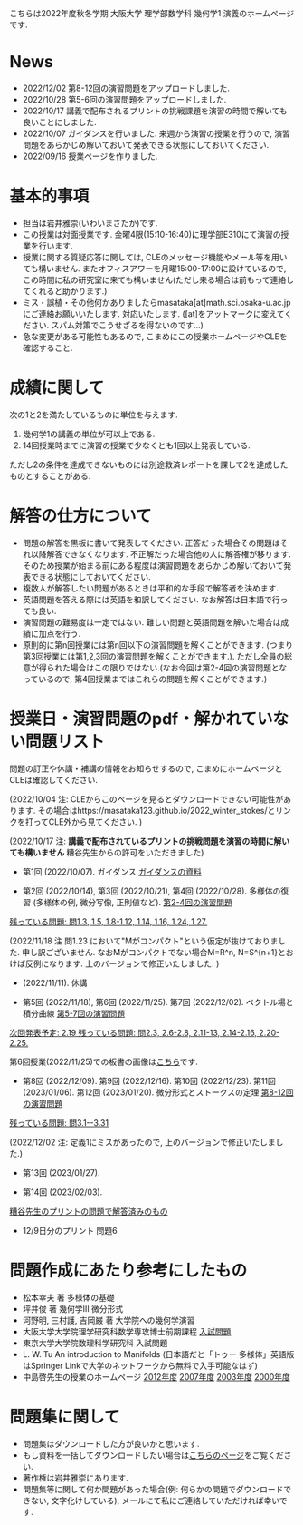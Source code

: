 

 こちらは2022年度秋冬学期 大阪大学 理学部数学科 幾何学1 演義のホームページです.
 
# News
- 2022/12/02 第8-12回の演習問題をアップロードしました. 
- 2022/10/28 第5-6回の演習問題をアップロードしました. 
- 2022/10/17 講義で配布されるプリントの挑戦課題を演習の時間で解いても良いことにしました. 
- 2022/10/07 ガイダンスを行いました. 来週から演習の授業を行うので, 演習問題をあらかじめ解いておいて発表できる状態にしておいてください. 
- 2022/09/16 授業ページを作りました.

# 基本的事項

- 担当は岩井雅崇(いわいまさたか)です.
- この授業は対面授業です. 金曜4限(15:10-16:40)に理学部E310にて演習の授業を行います. 
- 授業に関する質疑応答に関しては, CLEのメッセージ機能やメール等を用いても構いません. またオフィスアワーを月曜15:00-17:00に設けているので, この時間に私の研究室に来ても構いません(ただし来る場合は前もって連絡してくれると助かります.)
- ミス・誤植・その他何かありましたらmasataka[at]math.sci.osaka-u.ac.jpにご連絡お願いいたします. 対応いたします. ([at]をアットマークに変えてください. スパム対策でこうせざるを得ないのです...)
- 急な変更がある可能性もあるので, こまめにこの授業ホームページやCLEを確認すること.


# 成績に関して
次の1と2を満たしているものに単位を与えます.

1. 幾何学1の講義の単位が可以上である. 
2. 14回授業時までに演習の授業で少なくとも1回以上発表している.

ただし2の条件を達成できないものには別途救済レポートを課して2を達成したものとすることがある. 

# 解答の仕方について

- 問題の解答を黒板に書いて発表してください. 正答だった場合その問題はそれ以降解答できなくなります. 不正解だった場合他の人に解答権が移ります. そのため授業が始まる前にある程度は演習問題をあらかじめ解いておいて発表できる状態にしておいてください.
- 複数人が解答したい問題があるときは平和的な手段で解答者を決めます. 
- 英語問題を答える際には英語を和訳してください. なお解答は日本語で行っても良い.
- 演習問題の難易度は一定ではない. 難しい問題と英語問題を解いた場合は成績に加点を行う. 
- 原則的に第n回授業には第n回以下の演習問題を解くことができます. (つまり第3回授業には第1,2,3回の演習問題を解くことができます.). ただし全員の総意が得られた場合はこの限りではない.(なお今回は第2-4回の演習問題となっているので, 第4回授業まではこれらの問題を解くことができます.)


# 授業日・演習問題のpdf・解かれていない問題リスト
問題の訂正や休講・補講の情報をお知らせするので, こまめにホームページとCLEは確認してください.

(2022/10/04 注: CLEからこのページを見るとダウンロードできない可能性があります. その場合はhttps://masataka123.github.io/2022_winter_stokes/とリンクを打ってCLE外から見てください. )

(2022/10/17 注: __講義で配布されているプリントの挑戦問題を演習の時間に解いても構いません__  糟谷先生からの許可をいただきました)

- 第1回 (2022/10/07).  ガイダンス [ガイダンスの資料](https://github.com/masataka123/2022_winter_stokes/blob/master/material/0_ガイダンス資料.pdf)

- 第2回 (2022/10/14), 第3回 (2022/10/21), 第4回 (2022/10/28). 多様体の復習 (多様体の例, 微分写像, 正則値など).
[第2-4回の演習問題](https://github.com/masataka123/2022_winter_stokes/blob/master/material/2_多様体の復習と多様体の例.pdf)

<u>残っている問題: 問1.3, 1.5, 1.8-1.12, 1.14, 1.16, 1.24, 1.27.</u>

(2022/11/18 注 問1.23 において"Mがコンパクト"という仮定が抜けておりました. 申し訳ございません. なおMがコンパクトでない場合M=R^n, N=S^{n+1}とおけば反例になります. 上のバージョンで修正いたしました. )

- (2022/11/11). 休講

- 第5回 (2022/11/18), 第6回 (2022/11/25). 第7回 (2022/12/02). ベクトル場と積分曲線 [第5-7回の演習問題](https://github.com/masataka123/2022_winter_stokes/blob/master/material/5_ベクトル場と積分曲線.pdf)

<u>次回発表予定: 2.19 残っている問題: 問2.3, 2.6-2.8, 2.11-13, 2.14-2.16, 2.20-2.25.</u>

第6回授業(2022/11/25)での板書の画像は[こちら](https://github.com/masataka123/2022_winter_stokes/blob/master/material/1_授業板書.pdf)です.

- 第8回 (2022/12/09).  第9回 (2022/12/16). 第10回 (2022/12/23). 第11回 (2023/01/06).  第12回 (2023/01/20). 微分形式とストークスの定理 [第8-12回の演習問題](https://github.com/masataka123/2022_winter_stokes/blob/master/material/8_微分形式とストークスの定理.pdf)

<u> 残っている問題: 問3.1--3.31 </u>

(2022/12/02 注: 定義1にミスがあったので, 上のバージョンで修正いたしました.)

- 第13回 (2023/01/27). 

- 第14回 (2023/02/03). 

<u> 糟谷先生のプリントの問題で解答済みのもの</u>

- 12/9日分のプリント 問題6


<!--
# 幾何学1のまとめノート

幾何学1の授業がどのような内容で行うかわかりませんが, とりあえず「松本幸夫 著 多様体の基礎 」で授業で該当するところをまとめました. (研究で多様体の定義に戻ることはほぼないので, 多様体を勉強し直しました. ほぼ自分の復習用に作りました). 理解のために活用していただければ幸いです.

[幾何学1のまとめノート](https://github.com/masataka123/2022_winter_stokes/blob/main/material/0_授業資料.pdf)


<!-- 
[第8回から第12回授業の動画](https://www.youtube.com/playlist?list=PLZDOK-K3OuvDpXKHjdAxJUy5ts6HPCeoB)
[第8回から第12回授業黒板](https://github.com/masataka123/2021_summer/blob/master/material/0_第八回から第十二回の授業黒板.pdf)
[第8回から第12回授業の資料](https://github.com/masataka123/2021_summer/blob/master/material/0_第八回から第十二回の資料.pdf)
-->

# 問題作成にあたり参考にしたもの
- 松本幸夫 著 多様体の基礎
- 坪井俊 著 幾何学III 微分形式
- 河野明, 三村護, 吉岡巌 著 大学院への幾何学演習
- 大阪大学大学院理学研究科数学専攻博士前期課程 [入試問題](http://www.math.sci.osaka-u.ac.jp/inshi/)
- 東京大学大学院数理科学研究科 入試問題
- L. W. Tu An introduction to Manifolds (日本語だと「トゥー 多様体」英語版はSpringer Linkで大学のネットワークから無料で入手可能なはず)
- 中島啓先生の授業のホームページ [2012年度](https://member.ipmu.jp/hiraku.nakajima/Lecture/12_Kika1.html) [2007年度](https://www.kurims.kyoto-u.ac.jp/~nakajima/Lecture/07_Kika1.html) [2003年度](https://www.kurims.kyoto-u.ac.jp/~nakajima/Lecture/03_Kika1.html) [2000年度](https://member.ipmu.jp/hiraku.nakajima/Lecture/00_Kika2.html)

# 問題集に関して

- 問題集はダウンロードした方が良いかと思います.
- もし資料を一括してダウンロードしたい場合は[こちらのページ](https://github.com/masataka123/2022_winter_stokes/tree/master/material)をご覧ください.
- 著作権は岩井雅崇にあります. 
- 問題集等に関して何か問題があった場合(例: 何らかの問題でダウンロードできない, 文字化けしている), メールにて私にご連絡していただければ幸いです.


<!-- 
# 授業動画に関して
- 動画を見る際はスピーカーで聴くことをお勧めします.(イヤホンで聴くと時々びっくりすることがあります.)
- 動画の授業はかなり早いペースで進むので, 状況に応じて一時停止等を使うことをお勧めします.
- 動画の概要欄に訂正やリンクなどを貼っていきます.
- 動画の著作権は岩井雅崇にあります.


# その他 
(2020/11/16 時点) 
 ~~のホームページ上で授業資料を見ると日本語が表示されない現象が見られます. 
おそらくgithubの方に問題があるようで, 現状で打つ手はありません. (twitterで調べてみると, 同様の現象があって困っている人がいました. slideshareでも同様の問題が生じていたこともあり, それと同じらしいです. 文字コードによる問題?)
もし何か改善策を知っている方は, メールにてご連絡していただければ幸いです.~~

# 成績の付け方の補足. 
中間レポートと期末レポートでつける予定ですが, 一応上の人にまだ確認中です.
おそらく大丈夫ですが, 急な変更もございますので, このホームページで最新情報を確認して下さい.
他にも上の人からの要請等あった場合は変更がある可能性があるので, こまめに最新情報を確認して下さい.
-->
